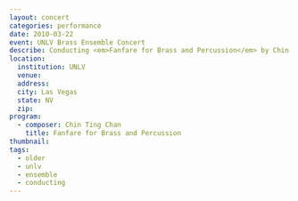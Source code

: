 ```yaml
---
layout: concert
categories: performance
date: 2010-03-22
event: UNLV Brass Ensemble Concert
describe: Conducting <em>Fanfare for Brass and Percussion</em> by Chin Ting Chan, world premiere. UNLV Brass Ensemble.
location:
  institution: UNLV
  venue:
  address:
  city: Las Vegas
  state: NV
  zip:
program:
  - composer: Chin Ting Chan
    title: Fanfare for Brass and Percussion
thumbnail:  
tags:
  - older
  - unlv
  - ensemble
  - conducting
---
```

